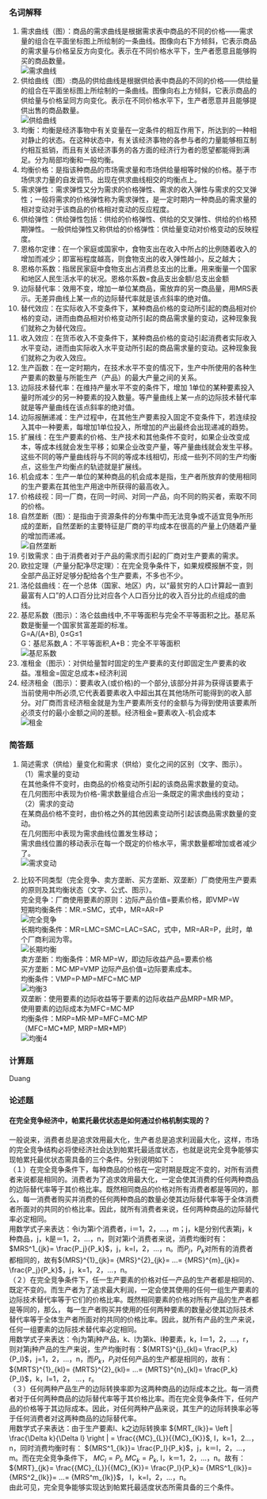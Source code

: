 ### 名词解释
1. 需求曲线（图）：商品的需求曲线是根据需求表中商品的不同的价格——需求量的组合在平面坐标图上所绘制的一条曲线。图像向右下方倾斜，它表示商品的需求量与价格呈反方向变化。表示在不同价格水平下，生产者愿意且能够购买的商品数量。  
  ![需求曲线](https://raw.githubusercontent.com/YuriSequoia/MyMathData/master/img/xuqq.jpg)
2. 供给曲线（图）:商品的供给曲线是根据供给表中商品的不同的价格——供给量的组合在平面坐标图上所绘制的一条曲线。图像向右上方倾斜，它表示商品的供给量与价格呈同方向变化。表示在不同价格水平下，生产者愿意并且能够提供出售的商品数量。  
 ![供给曲线](https://raw.githubusercontent.com/YuriSequoia/MyMathData/master/img/gsji.jpg)
3. 均衡：均衡是经济事物中有关变量在一定条件的相互作用下，所达到的一种相对静止的状态。在这种状态中，有关该经济事物的各参与者的力量能够相互制约相互抵销，而且有关该经济事务的各方面的经济行为者的愿望都能得到满足。分为局部均衡和一般均衡。
4. 均衡价格：是指该种商品的市场需求量和市场供给量相等时候的价格。基于市场供求力量的自发调节。出现在供求曲线相交的均衡点上。
5. 需求弹性：需求弹性又分为需求的价格弹性、需求的收入弹性与需求的交叉弹性；一般将需求的价格弹性称为需求弹性，是一定时期内一种商品的需求量的相对变动对于该商品的价格相对变动的反应程度。
6. 供给弹性：供给弹性包括：供给的价格弹性、供给的交叉弹性、供给的价格预期弹性。
一般供给弹性又称供给的价格弹性：供给量变动对价格变动的反映程度。
7. 恩格尔定律：在一个家庭或国家中，食物支出在收入中所占的比例随着收入的增加而减少；即富裕程度越高，则食物支出的收入弹性越小，反之越大；
8. 恩格尔系数：指居民家庭中食物支出占消费总支出的比重。用来衡量一个国家和地区人民生活水平的状况。恩格尔系数=食品支出金额/总支出金额
9. 边际替代率：效用不变，增加一单位某商品，需放弃的另一商品量，用MRS表示。无差异曲线上某一点的边际替代率就是该点斜率的绝对值。
10. 替代效应：在实际收入不变条件下，某种商品价格的变动所引起的商品相对价格的变动，进而由商品相对价格变动所引起的商品需求量的变动，这种现象我们就称之为替代效应。
11. 收入效应：在货币收入不变条件下，某种商品价格的变动引起消费者实际收入水平变动，进而由实际收入水平变动所引起的商品需求量的变动。这种现象我们就称之为收入效应。
12. 生产函数：在一定时期内，在技术水平不变的情况下，生产中所使用的各种生产要素的数量与所能生产（产品）的最大产量之间的关系。
13. 边际技术替代率：在维持产量水平不变的条件下，增加 1单位的某种要素投入量时所减少的另一种要素的投入数量。等产量曲线上某一点的边际技术替代率就是等产量曲线在该点斜率的绝对值。
14. 边际报酬递减：生产过程中，在其他生产要素投入固定不变条件下，若连续投入其中一种要素，每增加1单位投入，所增加的产出最终会出现递减的趋势。
15. 扩展线：在生产要素的价格、生产技术和其他条件不变时，如果企业改变成本，等成本线就会发生平移；如果企业改变产量，等产量曲线就会发生平移。这些不同的等产量曲线将与不同的等成本线相切，形成一些列不同的生产均衡点，这些生产均衡点的轨迹就是扩展线。
16. 机会成本：生产一单位的某种商品的机会成本是指，生产者所放弃的使用相同的生产要素在其他生产用途中所获得的最高收入。
17. 价格歧视：同一厂商，在同一时间、对同一产品，向不同的购买者，索取不同的价格。
18. 自然垄断（图）：是指由于资源条件的分布集中而无法竞争或不适宜竞争所形成的垄断，自然垄断的主要特征是厂商的平均成本在很高的产量上仍随着产量的增加而递减。  
![自然垄断](https://raw.githubusercontent.com/YuriSequoia/MyMathData/master/img/zirjlsdr.png)
19. 引致需求：由于消费者对于产品的需求而引起的厂商对生产要素的需求。
20. 欧拉定理（产量分配净尽定理）：在完全竞争条件下，如果规模报酬不变，则全部产品正好足够分配给各个生产要素，不多也不少。
21. 洛伦兹曲线：在一个总体（国家、地区）内，以“最贫穷的人口计算起一直到最富有人口”的人口百分比对应各个人口百分比的收入百分比的点组成的曲线。
22. 基尼系数（图示）：洛仑兹曲线中,不平等面积与完全不平等面积之比。基尼系数是衡量一个国家贫富差距的标准。  
  G=A/(A+B), 0≤G≤1  
  G：基尼系数,A：不平等面积,A+B：完全不平等面积  
  ![基尼系数](https://raw.githubusercontent.com/YuriSequoia/MyMathData/master/img/jinixiuu.png)
23. 准租金（图示）：对供给量暂时固定的生产要素的支付即固定生产要素的收益。准租金=固定总成本+经济利润
24. 经济租金（图示）：要素收入(或价格)的一个部分,该部分并非为获得该要素于当前使用中所必须,它代表着要素收入中超出其在其他场所可能得到的收入部分。对厂商而言经济租金就是为生产要素所支付的金额与为得到使用该要素所必须支付的最小金额之间的差额。经济租金=要素收入-机会成本  
  ![租金](https://raw.githubusercontent.com/YuriSequoia/MyMathData/master/img/zujb.png)

### 简答题
1. 简述需求（供给）量变化和需求（供给）变化之间的区别（文字、图示）。  
（1）需求量的变动  
在其他条件不变时，由商品的价格变动所引起的该商品需求数量的变动。  
在几何图形中表现为价格-需求数量组合点沿一条既定的需求曲线的变动；  
（2）需求的变动  
在某商品价格不变时，由价格之外的其他因素变动所引起该商品需求数量的变动。  
在几何图形中表现为需求曲线位置发生移动；  
需求曲线位置的移动表示在每一个既定的价格水平，需求数量都增加或者减少了。  
![需求变动](https://raw.githubusercontent.com/YuriSequoia/MyMathData/master/img/xuqqbmds.jpg)

2. 比较不同类型（完全竞争、卖方垄断、买方垄断、双垄断）厂商使用生产要素的原则及其均衡状态（文字、公式、图示）。  
完全竞争：厂商使用要素的原则：边际产品价值=要素价格，即VMP=W  
短期均衡条件：MR.=SMC，式中，MR=AR=P  
![完全竞争](https://raw.githubusercontent.com/YuriSequoia/MyMathData/master/img/jyhh1.jpeg)  
长期均衡条件：MR=LMC=SMC=LAC=SAC，式中，MR=AR=P，此时，单个厂商利润为零。  
![长期均衡](https://raw.githubusercontent.com/YuriSequoia/MyMathData/master/img/jyhh2.jpeg)  
卖方垄断：均衡条件：MR·MP=W，即边际收益产品=要素价格  
买方垄断：MC·MP=VMP 边际产品价值=边际要素成本。  
均衡条件：VMP=P·MP=MFC=MC·MP  
![均衡3](https://raw.githubusercontent.com/YuriSequoia/MyMathData/master/img/jyhh3.jpeg)  
双垄断：使用要素的边际收益等于要素的边际收益产品MRP=MR·MP。  
使用要素的边际成本为MFC=MC·MP  
均衡条件：MRP=MR·MP=MFC=MC·MP  
（MFC=MC\*MP, MRP=MR\*MP）  
![均衡4](https://raw.githubusercontent.com/YuriSequoia/MyMathData/master/img/jyhh4.jpeg)

### 计算题
Duang

### 论述题
#### 在完全竞争经济中，帕累托最优状态是如何通过价格机制实现的？
一般说来，消费者总是追求效用最大化，生产者总是追求利润最大化，这样，市场的完全竞争结构必将使经济社会达到帕累托最适度状态，也就是说完全竞争能够实现帕累托最优状态需具备的三个条件。分别说明如下：  
（１）在完全竞争条件下，每种商品的价格在一定时期是既定不变的，对所有消费者来说都是相同的。消费者为了追求效用最大化，一定会使其消费的任何两种商品的边际替代率等于其价格比率。既然相同商品的价格对所有消费者都是等同的，那么，每一消费者购买并消费的任何两种商品的数量必使其边际替代率等于全体消费者所面对的共同的价格比率。因此，就所有消费者来说，任何两种商品的边际替代率必定相同。  
用数学式子来表达：令i为第i个消费者，i＝1，2，…，m；j，k是分别代表第j，k种商品，j，k是＝1，2，…，n，则对第i个消费者来说，消费均衡时有：$MRS^1_{jk}= \frac{P_j}{P_k}$，j，k=l，2，…，n。而$P_j$，$P_k$对所有的消费者都相同的，故有${MRS}^{1}_{jk}= {MRS}^{2}_{jk}= ...= {MRS}^{m}_{jk}= \frac{P_j}{P_k}$，j，k=1，2，…，n。  
（２）在完全竞争条件下，任一生产要素的价格对任一产品的生产者都是相同的、既定不变的。而生产者为了追求最大利润，一定会使其使用的任何一组生产要素的边际技术替代率等于它们的价格比率。既然相同要素的价格对所有产品的生产者都是等同的，那么， 每一生产者购买并使用的任何两种要素的数量必使其边际技术替代率等于全体生产者所面对的共同的价格比率。因此，就所有产品的生产来说，任何一组要素的边际技术替代率必定相同。  
用数学式子来表达：令j为第j种产品，k、l为第k、l种要素，k，l＝1，2，…，r，则对第j种产品的生产来说，生产均衡时有：${MRTS}^{j}_{kl}= \frac{P_k}{P_l}$，j=1，2，…，n，而$P_k$，$P_l$对任何产品的生产都是相同的，故有：
${MRTS}^{1}_{kl}= {MRTS}^{2}_{kl}= ...= {MRTS}^{n}_{kl}= \frac{P_k}{P_l}$，k，l=1，2， …，r。  
（３）任何两种产品生产的边际转换率即为这两种商品的边际成本之比。每一消费者对于任何两种商品的边际替代率等于其价格比率。而在完全竞争条件下，任何产品的价格等于其边际成本。因此，对任何两种产品来说，其生产的边际转换率必等于任何消费者对这两种商品的边际替代率。  
用数学式子来表达：由于生产要素l、k之边际转换率
${MRT_{lk}}= \left | \frac{\Delta k}{\Delta l}  \right | = \frac{{MC}_{L}}{{MC}_{K}}$, l，k=1，2…，n，同时消费均衡时有：
${MRS^1_{lk}}= \frac{P_l}{P_k}$，j，k＝l，2，…，m。而在完全竞争条件下，
$MC_l= P_l$, $MC_k= P_k$, l，k＝1，2，…，n。故有：
${MRT}_{jk}= \frac{{MC}_{L}}{{MC}_{K}}= \frac{P_l}{P_k}= {MRS^1_{lk}}= {MRS^2_{lk}}= ...= {MRS^m_{lk}}$， l，k=l，2，…，n。  
由此可见，完全竞争能够实现达到帕累托最适度状态所需具备的三个条件。  
